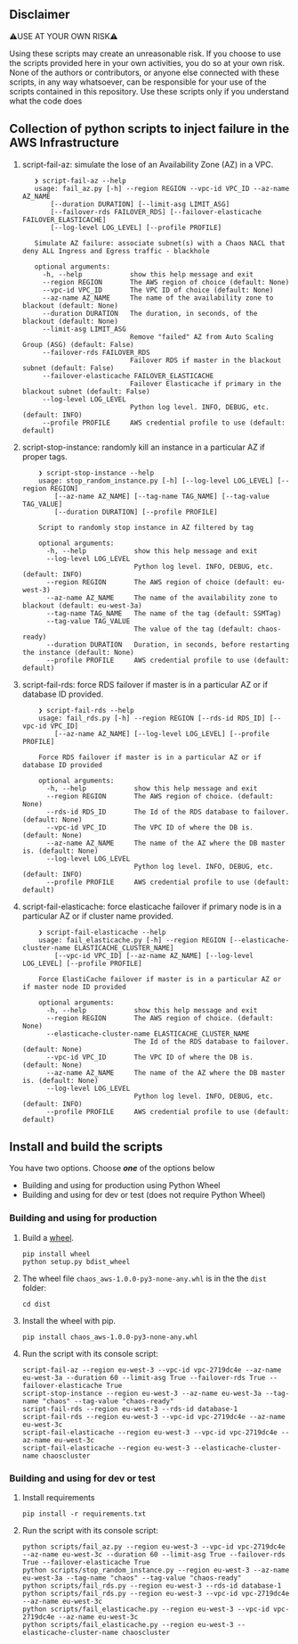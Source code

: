 ## Disclaimer

⚠️USE AT YOUR OWN RISK⚠️

Using these scripts may create an unreasonable risk. If you choose to use the scripts provided here in your own activities, you do so at your own risk.
None of the authors or contributors, or anyone else connected with these scripts, in any way whatsoever, can be responsible for your use of the scripts contained in this repository.
Use these scripts only if you understand what the code does

## Collection of python scripts to inject failure in the AWS Infrastructure

1. script-fail-az: simulate the lose of an Availability Zone (AZ) in a VPC.

     ```shell
        ❯ script-fail-az --help
        usage: fail_az.py [-h] --region REGION --vpc-id VPC_ID --az-name AZ_NAME 
            [--duration DURATION] [--limit-asg LIMIT_ASG] 
            [--failover-rds FAILOVER_RDS] [--failover-elasticache FAILOVER_ELASTICACHE] 
            [--log-level LOG_LEVEL] [--profile PROFILE]

        Simulate AZ failure: associate subnet(s) with a Chaos NACL that deny ALL Ingress and Egress traffic - blackhole
        
        optional arguments:
          -h, --help            show this help message and exit
          --region REGION       The AWS region of choice (default: None)
          --vpc-id VPC_ID       The VPC ID of choice (default: None)
          --az-name AZ_NAME     The name of the availability zone to blackout (default: None)
          --duration DURATION   The duration, in seconds, of the blackout (default: None)
          --limit-asg LIMIT_ASG
                                Remove "failed" AZ from Auto Scaling Group (ASG) (default: False)
          --failover-rds FAILOVER_RDS
                                Failover RDS if master in the blackout subnet (default: False)
          --failover-elasticache FAILOVER_ELASTICACHE
                                Failover Elasticache if primary in the blackout subnet (default: False)
          --log-level LOG_LEVEL
                                Python log level. INFO, DEBUG, etc. (default: INFO)
          --profile PROFILE     AWS credential profile to use (default: default)

    ```

2. script-stop-instance: randomly kill an instance in a particular AZ if proper tags.

    ```shell
        ❯ script-stop-instance --help
        usage: stop_random_instance.py [-h] [--log-level LOG_LEVEL] [--region REGION] 
            [--az-name AZ_NAME] [--tag-name TAG_NAME] [--tag-value TAG_VALUE] 
            [--duration DURATION] [--profile PROFILE]
        
        Script to randomly stop instance in AZ filtered by tag
        
        optional arguments:
          -h, --help            show this help message and exit
          --log-level LOG_LEVEL
                                Python log level. INFO, DEBUG, etc. (default: INFO)
          --region REGION       The AWS region of choice (default: eu-west-3)
          --az-name AZ_NAME     The name of the availability zone to blackout (default: eu-west-3a)
          --tag-name TAG_NAME   The name of the tag (default: SSMTag)
          --tag-value TAG_VALUE
                                The value of the tag (default: chaos-ready)
          --duration DURATION   Duration, in seconds, before restarting the instance (default: None)
          --profile PROFILE     AWS credential profile to use (default: default)

    ```

3. script-fail-rds: force RDS failover if master is in a particular AZ or if database ID provided.

    ```shell
        ❯ script-fail-rds --help
        usage: fail_rds.py [-h] --region REGION [--rds-id RDS_ID] [--vpc-id VPC_ID] 
            [--az-name AZ_NAME] [--log-level LOG_LEVEL] [--profile PROFILE]
        
        Force RDS failover if master is in a particular AZ or if database ID provided
        
        optional arguments:
          -h, --help            show this help message and exit
          --region REGION       The AWS region of choice. (default: None)
          --rds-id RDS_ID       The Id of the RDS database to failover. (default: None)
          --vpc-id VPC_ID       The VPC ID of where the DB is. (default: None)
          --az-name AZ_NAME     The name of the AZ where the DB master is. (default: None)
          --log-level LOG_LEVEL
                                Python log level. INFO, DEBUG, etc. (default: INFO)
          --profile PROFILE     AWS credential profile to use (default: default)

    ```

4. script-fail-elasticache: force elasticache failover if primary node is in a particular AZ or if cluster name provided.

    ```shell
        ❯ script-fail-elasticache --help
        usage: fail_elasticache.py [-h] --region REGION [--elasticache-cluster-name ELASTICACHE_CLUSTER_NAME] 
            [--vpc-id VPC_ID] [--az-name AZ_NAME] [--log-level LOG_LEVEL] [--profile PROFILE]
        
        Force ElastiCache failover if master is in a particular AZ or if master node ID provided
        
        optional arguments:
          -h, --help            show this help message and exit
          --region REGION       The AWS region of choice. (default: None)
          --elasticache-cluster-name ELASTICACHE_CLUSTER_NAME
                                The Id of the RDS database to failover. (default: None)
          --vpc-id VPC_ID       The VPC ID of where the DB is. (default: None)
          --az-name AZ_NAME     The name of the AZ where the DB master is. (default: None)
          --log-level LOG_LEVEL
                                Python log level. INFO, DEBUG, etc. (default: INFO)
          --profile PROFILE     AWS credential profile to use (default: default)

    ```

## Install and build the scripts

You have two options. Choose _**one**_ of the options below

* Building and using for production using Python Wheel
* Building and using for dev or test (does not require Python Wheel)

### Building and using for production

1. Build a [wheel][wheel].

   ```shell
   pip install wheel
   python setup.py bdist_wheel
   ```

1. The wheel file `chaos_aws-1.0.0-py3-none-any.whl` is in the the `dist` folder:

   ```shell
   cd dist
   ```

1. Install the wheel with pip.

   ```shell
   pip install chaos_aws-1.0.0-py3-none-any.whl
   ```

1. Run the script with its console script:

   ```shell
   script-fail-az --region eu-west-3 --vpc-id vpc-2719dc4e --az-name eu-west-3a --duration 60 --limit-asg True --failover-rds True --failover-elasticache True
   script-stop-instance --region eu-west-3 --az-name eu-west-3a --tag-name "chaos" --tag-value "chaos-ready"
   script-fail-rds --region eu-west-3 --rds-id database-1
   script-fail-rds --region eu-west-3 --vpc-id vpc-2719dc4e --az-name eu-west-3c
   script-fail-elasticache --region eu-west-3 --vpc-id vpc-2719dc4e --az-name eu-west-3c
   script-fail-elasticache --region eu-west-3 --elasticache-cluster-name chaoscluster
   ```

### Building and using for dev or test

1. Install requirements

   ```shell
   pip install -r requirements.txt
   ```

1. Run the script with its console script:

   ```shell
   python scripts/fail_az.py --region eu-west-3 --vpc-id vpc-2719dc4e --az-name eu-west-3c --duration 60 --limit-asg True --failover-rds True --failover-elasticache True
   python scripts/stop_random_instance.py --region eu-west-3 --az-name eu-west-3a --tag-name "chaos" --tag-value "chaos-ready"
   python scripts/fail_rds.py --region eu-west-3 --rds-id database-1
   python scripts/fail_rds.py --region eu-west-3 --vpc-id vpc-2719dc4e --az-name eu-west-3c
   python scripts/fail_elasticache.py --region eu-west-3 --vpc-id vpc-2719dc4e --az-name eu-west-3c
   python scripts/fail_elasticache.py --region eu-west-3 --elasticache-cluster-name chaoscluster
   ```

[wheel]: http://pythonwheels.com
